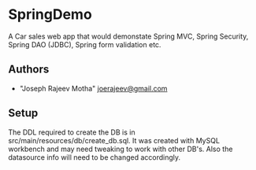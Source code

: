 SpringDemo
==========

A Car sales web app that would demonstate Spring MVC, Spring Security, Spring DAO (JDBC), Spring form validation etc. 

 
Authors
-------
* "Joseph Rajeev Motha" <joerajeev@gmail.com>

 Setup
 ------
The DDL required to create the DB is in src/main/resources/db/create_db.sql. It was created with MySQL workbench and may need tweaking to work with other DB's. 
Also the datasource info will need to be changed accordingly.
